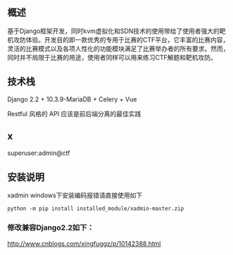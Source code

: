 ## 概述
基于Django框架开发，同时kvm虚拟化和SDN技术的使用带给了使用者强大的靶机攻防体验。开发目的即一款优秀的专用于比赛的CTF平台，它丰富的比赛内容，灵活的比赛模式以及各项人性化的功能模块满足了比赛举办者的所有要求。然而，同时并不局限于比赛的用途，使用者同样可以用来练习CTF解题和靶机攻防。
## 技术栈

Django 2.2 + 10.3.9-MariaDB + Celery + Vue

Restful 风格的 API 应该是前后端分离的最佳实践






## x
superuser:admin@ctf


## 安装说明
xadmin  windows下安装编码报错请直接使用如下
```
python -m pip install installed_module/xadmin-master.zip

```

### 修改兼容Django2.2如下：
http://www.cnblogs.com/xingfuggz/p/10142388.html